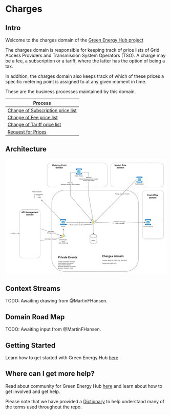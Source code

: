 # Charges

## Intro

Welcome to the charges domain of the [Green Energy Hub project](https://github.com/Energinet-DataHub/green-energy-hub)

The charges domain is responsible for keeping track of price lists of Grid Access Providers and Transmission System Operators (TSO). A charge may be a fee, a subscription or a tariff, where the latter has the option of being a tax.

In addition, the charges domain also keeps track of which of these prices a specific metering point is assigned to at any given moment in time.

These are the business processes maintained by this domain.

| Process  |
| ------------- |
| [Change of Subscription price list](docs/business-processes/change-of-subscription.md) |
| [Change of Fee price list](docs/business-processes/change-of-fee.md) |
| [Change of Tariff price list](docs/business-processes/change-of-tariff.md) |
| [Request for Prices](docs/business-processes/request-for-prices.md) |

## Architecture

![design](ARCHITECTURE.png)

## Context Streams

TODO: Awaiting drawing from @MartinFHansen.

## Domain Road Map

TODO: Awaiting input from @MartinFHansen.

## Getting Started

Learn how to get started with Green Energy Hub [here](https://github.com/Energinet-DataHub/green-energy-hub/blob/main/docs/getting-started.md).

## Where can I get more help?

Read about community for Green Energy Hub [here](https://github.com/Energinet-DataHub/green-energy-hub/blob/main/COMMUNITY.md) and learn about how to get involved and get help.

Please note that we have provided a [Dictionary](https://github.com/Energinet-DataHub/green-energy-hub/tree/main/docs/dictionary-and-concepts) to help understand many of the terms used throughout the repo.
